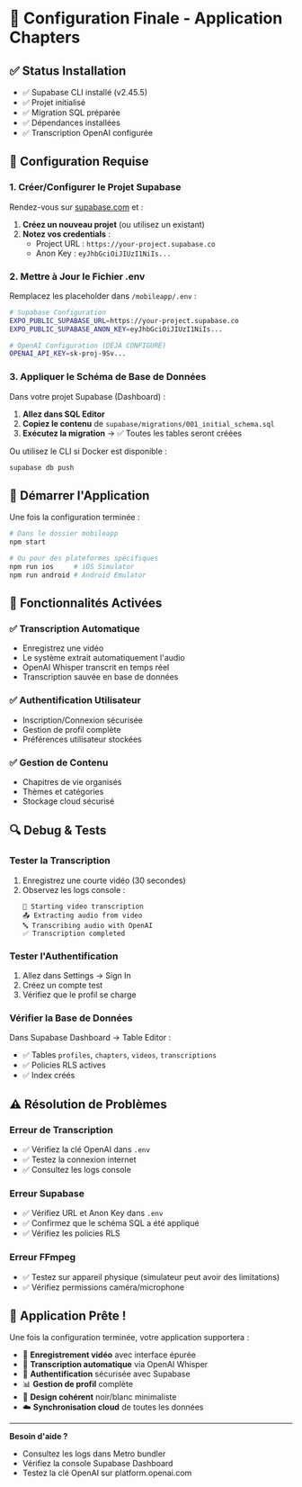 # 🚀 Configuration Finale - Application Chapters

## ✅ Status Installation
- ✅ Supabase CLI installé (v2.45.5)
- ✅ Projet initialisé
- ✅ Migration SQL préparée
- ✅ Dépendances installées
- ✅ Transcription OpenAI configurée

## 🔧 Configuration Requise

### 1. **Créer/Configurer le Projet Supabase**

Rendez-vous sur [supabase.com](https://supabase.com) et :

1. **Créez un nouveau projet** (ou utilisez un existant)
2. **Notez vos credentials** :
   - Project URL : `https://your-project.supabase.co`
   - Anon Key : `eyJhbGciOiJIUzI1NiIs...`

### 2. **Mettre à Jour le Fichier .env**

Remplacez les placeholder dans `/mobileapp/.env` :

```bash
# Supabase Configuration
EXPO_PUBLIC_SUPABASE_URL=https://your-project.supabase.co
EXPO_PUBLIC_SUPABASE_ANON_KEY=eyJhbGciOiJIUzI1NiIs...

# OpenAI Configuration (DÉJÀ CONFIGURÉ)
OPENAI_API_KEY=sk-proj-9Sv...
```

### 3. **Appliquer le Schéma de Base de Données**

Dans votre projet Supabase (Dashboard) :

1. **Allez dans SQL Editor**
2. **Copiez le contenu** de `supabase/migrations/001_initial_schema.sql`
3. **Exécutez la migration** → ✅ Toutes les tables seront créées

Ou utilisez le CLI si Docker est disponible :
```bash
supabase db push
```

## 📱 Démarrer l'Application

Une fois la configuration terminée :

```bash
# Dans le dossier mobileapp
npm start

# Ou pour des plateformes spécifiques
npm run ios     # iOS Simulator
npm run android # Android Emulator
```

## 🎯 Fonctionnalités Activées

### ✅ **Transcription Automatique**
- Enregistrez une vidéo
- Le système extrait automatiquement l'audio
- OpenAI Whisper transcrit en temps réel
- Transcription sauvée en base de données

### ✅ **Authentification Utilisateur**
- Inscription/Connexion sécurisée
- Gestion de profil complète
- Préférences utilisateur stockées

### ✅ **Gestion de Contenu**
- Chapitres de vie organisés
- Thèmes et catégories
- Stockage cloud sécurisé

## 🔍 Debug & Tests

### Tester la Transcription
1. Enregistrez une courte vidéo (30 secondes)
2. Observez les logs console :
   ```
   🎤 Starting video transcription
   📤 Extracting audio from video
   🔤 Transcribing audio with OpenAI
   ✅ Transcription completed
   ```

### Tester l'Authentification
1. Allez dans Settings → Sign In
2. Créez un compte test
3. Vérifiez que le profil se charge

### Vérifier la Base de Données
Dans Supabase Dashboard → Table Editor :
- ✅ Tables `profiles`, `chapters`, `videos`, `transcriptions`
- ✅ Policies RLS actives
- ✅ Index créés

## ⚠️ Résolution de Problèmes

### **Erreur de Transcription**
- ✅ Vérifiez la clé OpenAI dans `.env`
- ✅ Testez la connexion internet
- ✅ Consultez les logs console

### **Erreur Supabase**
- ✅ Vérifiez URL et Anon Key dans `.env`
- ✅ Confirmez que le schéma SQL a été appliqué
- ✅ Vérifiez les policies RLS

### **Erreur FFmpeg**
- ✅ Testez sur appareil physique (simulateur peut avoir des limitations)
- ✅ Vérifiez permissions caméra/microphone

## 🎉 Application Prête !

Une fois la configuration terminée, votre application supportera :

- 🎥 **Enregistrement vidéo** avec interface épurée
- 🎤 **Transcription automatique** via OpenAI Whisper
- 🔐 **Authentification** sécurisée avec Supabase
- 📊 **Gestion de profil** complète
- 📱 **Design cohérent** noir/blanc minimaliste
- ☁️ **Synchronisation cloud** de toutes les données

---

**Besoin d'aide ?**
- Consultez les logs dans Metro bundler
- Vérifiez la console Supabase Dashboard
- Testez la clé OpenAI sur platform.openai.com